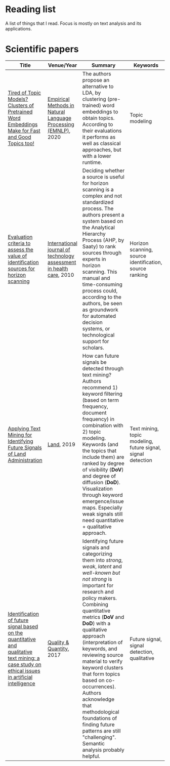 # Reading list

A list of things that I read. Focus is mostly on text analysis and its applications.

# Scientific papers

| Title | Venue/Year | Summary | Keywords |
| ----- | ---------- | ------- | -------- |
| [Tired of Topic Models? Clusters of Pretrained Word Embeddings Make for Fast and Good Topics too!](https://arxiv.org/pdf/2004.14914.pdf) | [Empirical Methods in Natural Language Processing (EMNLP)](https://www.aclweb.org/anthology/volumes/2020.emnlp-main/), 2020 | The authors propose an alternative to LDA, by clustering (pre-trained) word embeddings to obtain topics. According to their evaluations it performs as well as classical approaches, but with a lower runtime. | Topic modeling |
| [Evaluation criteria to assess the value of identification sources for horizon scanning](http://pure-oai.bham.ac.uk/ws/files/17448534/SmithCookPackerS026646231000036Xa.pdf) | [International journal of technology assessment in health care](https://www.cambridge.org/core/journals/international-journal-of-technology-assessment-in-health-care), 2010 | Deciding whether a source is useful for horizon scanning is a complex and not standardized process. The authors present a system based on the Analytical Hierarchy Process (AHP, by Saaty) to rank sources through experts in horizon scanning. This manual and time-consuming process could, according to the authors, be seen as groundwork for automated decision systems, or technological support for scholars. | Horizon scanning, source identification, source ranking |
| [Applying Text Mining for Identifying Future Signals of Land Administration](https://www.mdpi.com/2073-445X/8/12/181) | [Land](https://www.mdpi.com/journal/land), 2019 | How can future signals be detected through text mining? Authors recommend 1) keyword filtering (based on term frequency, document frequency) in combination with 2) topic modeling. Keywords (and the topics that include them) are ranked by degree of visibility (**DoV**) and degree of diffusion (**DoD**). Visualization through keyword emergence/issue maps. Especially weak signals still need quantitative + qualitative approach. | Text mining, topic modeling, future signal, signal detection |
| [Identification of future signal based on the quantitative and qualitative text mining: a case study on ethical issues in artificial intelligence](https://link.springer.com/article/10.1007/s11135-017-0582-8) | [Quality & Quantity](https://www.springer.com/journal/11135), 2017 | Identifying future signals and categorizing them into *strong*, *weak*, *latent* and *well-known but not strong* is important for research and policy makers. Combining quantitative metrics (**DoV** and **DoD**) with a qualitative approach (interpretation of keywords, and reviewing source material to verify keyword clusters that form topics based on co-occurrences). Authors acknowledge that methodological foundations of finding future patterns are still "challenging". Semantic analysis probably helpful. | Future signal, signal detection, qualitative
